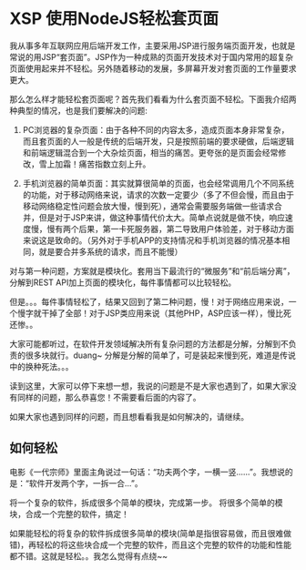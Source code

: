 # XSP 使用NodeJS轻松套页面

我从事多年互联网应用后端开发工作，主要采用JSP进行服务端页面开发，也就是常说的用JSP“套页面”。JSP作为一种成熟的页面开发技术对于国内常用的超复杂页面使用起来并不轻松。另外随着移动的发展，多屏幕开发对套页面的工作量要求更大。

那么怎么样才能轻松套页面呢？首先我们看看为什么套页面不轻松。下面我介绍两种典型的情况，也是我们要解决的问题:

1. PC浏览器的复杂页面：由于各种不同的内容太多，造成页面本身非常复杂，而且套页面的人一般是传统的后端开发，只是按照前端的要求硬做，后端逻辑和前端逻辑混合到一个大杂烩页面，相当的痛苦。更夸张的是页面会经常修改，雪上加霜！痛苦指数立刻上升。

2. 手机浏览器的简单页面：其实就算很简单的页面，也会经常调用几个不同系统的功能，对于移动网络来说，请求的次数一定要少（多了不但会慢，而且由于移动网络稳定性问题会放大慢，慢到死），通常会需要服务端做一些请求合并，但是对于JSP来讲，做这种事情代价太大。简单点说就是做不快，响应速度慢，慢有两个后果，第一卡死服务器，第二导致用户体验差，对于移动方面来说这是致命的。（另外对于手机APP的支持情况和手机浏览器的情况基本相同，就是要合并多系统的请求，而且不能慢）

对与第一种问题，方案就是模块化。套用当下最流行的“微服务”和“前后端分离”，分解到REST API加上页面的模块化，每件事情都可以比较轻松。

但是。。。每件事情轻松了，结果又回到了第二种问题，慢！对于网络应用来说，一个慢字就干掉了全部！对于JSP类应用来说（其他PHP，ASP应该一样），慢比死还惨。。

大家可能都听过，在软件开发领域解决所有复杂问题的方法都是分解，分解到不负责的很多块就行。duang~ 分解是分解的简单了，可是装起来慢到死，难道是传说中的换种死法。。。

读到这里，大家可以停下来想一想，我说的问题是不是大家也遇到了，如果大家没有同样的问题，那么恭喜您！不需要看后面的内容了。

如果大家也遇到同样的问题，而且想看看我是如何解决的，请继续。

## 如何轻松

电影《一代宗师》里面主角说过一句话：“功夫两个字，一横一竖......”。我想说的是：“软件开发两个字，一拆一合...”。

将一个复杂的软件，拆成很多个简单的模块，完成第一步。
将很多个简单的模块，合成一个完整的软件，搞定！

如果能轻松的将复杂的软件拆成很多简单的模块(简单是指很容易做，而且很难做错)，再轻松的将这些块合成一个完整的软件，而且这个完整的软件的功能和性能都不错。这就是轻松。。我怎么觉得有点绕~~

